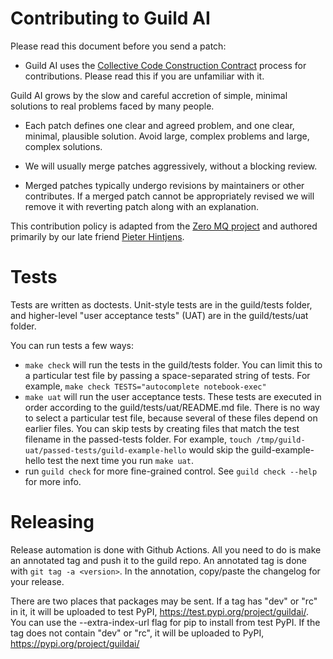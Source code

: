 # Contributing to Guild AI

Please read this document before you send a patch:

- Guild AI uses the [Collective Code Construction
  Contract](https://rfc.zeromq.org/spec/42/) process for
  contributions. Please read this if you are unfamiliar with it.

Guild AI grows by the slow and careful accretion of simple, minimal
solutions to real problems faced by many people.

- Each patch defines one clear and agreed problem, and one clear,
  minimal, plausible solution. Avoid large, complex problems and
  large, complex solutions.

- We will usually merge patches aggressively, without a blocking
  review.

- Merged patches typically undergo revisions by maintainers or other
  contributes. If a merged patch cannot be appropriately revised we
  will remove it with reverting patch along with an explanation.

This contribution policy is adapted from the [Zero MQ
project](https://github.com/zeromq/czmq/blob/master/CONTRIBUTING.md)
and authored primarily by our late friend [Pieter
Hintjens](https://github.com/hintjens).

# Tests

Tests are written as doctests. Unit-style tests are in the guild/tests folder, and higher-level "user acceptance tests" (UAT) are in the guild/tests/uat folder.

You can run tests a few ways:

* `make check` will run the tests in the guild/tests folder. You can limit this to a particular test file by passing a space-separated string of tests. For example, `make check TESTS="autocomplete notebook-exec"`
* `make uat` will run the user acceptance tests. These tests are executed in order according to the guild/tests/uat/README.md file. There is no way to select a particular test file, because several of these files depend on earlier files. You can skip tests by creating files that match the test filename in the passed-tests folder. For example, `touch /tmp/guild-uat/passed-tests/guild-example-hello` would skip the guild-example-hello test the next time you run `make uat`.
* run `guild check` for more fine-grained control. See `guild check --help` for more info.

# Releasing

Release automation is done with Github Actions. All you need to do is make an annotated tag and push it to the guild repo. An annotated tag is done with `git tag -a <version>`. In the annotation, copy/paste the changelog for your release.

There are two places that packages may be sent. If a tag has "dev" or "rc" in it, it will be uploaded to test PyPI, https://test.pypi.org/project/guildai/. You can use the --extra-index-url flag for pip to install from test PyPI. If the tag does not contain "dev" or "rc", it will be uploaded to PyPI, https://pypi.org/project/guildai/
